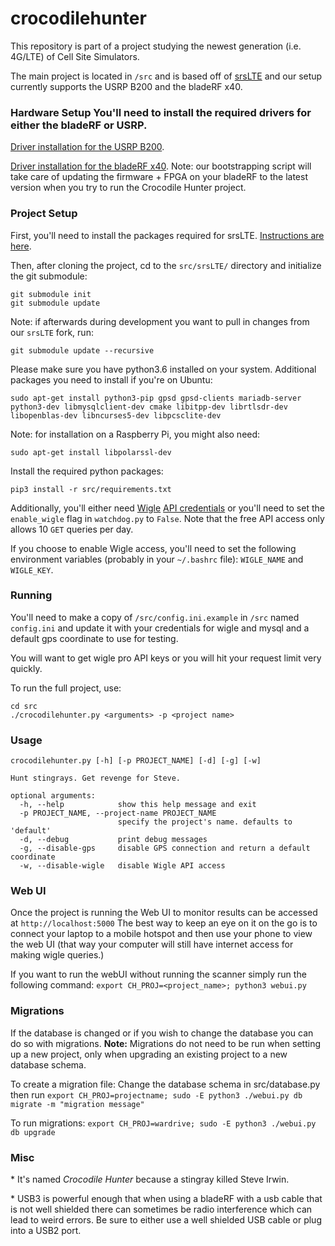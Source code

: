 # crocodilehunter

This repository is part of a project studying the newest generation (i.e. 4G/LTE) of Cell Site Simulators.

The main project is located in `/src` and is based off of [srsLTE](https://github.com/srsLTE/srsLTE) and our setup currently supports the USRP B200 and the bladeRF x40.

### Hardware Setup You'll need to install the required drivers for either the bladeRF or USRP.

[Driver installation for the USRP B200](https://files.ettus.com/manual/page_install.html#install_linux).

[Driver installation for the bladeRF x40](https://github.com/Nuand/bladeRF/wiki/Getting-Started%3A-Linux#Easy_installation_for_Ubuntu_The_bladeRF_PPA). Note: our bootstrapping script will take care of updating the firmware + FPGA on your bladeRF to the latest version when you try to run the Crocodile Hunter project.

### Project Setup

First, you'll need to install the packages required for srsLTE. [Instructions are here](https://github.com/srsLTE/srsLTE#build-instructions).

Then, after cloning the project, cd to the `src/srsLTE/` directory and initialize the git submodule:
```
git submodule init
git submodule update
```
Note: if afterwards during development you want to pull in changes from our `srsLTE` fork, run:
```
git submodule update --recursive
```

Please make sure you have python3.6 installed on your system. Additional packages you need to install if you're on Ubuntu:
```
sudo apt-get install python3-pip gpsd gpsd-clients mariadb-server python3-dev libmysqlclient-dev cmake libitpp-dev librtlsdr-dev libopenblas-dev libncurses5-dev libpcsclite-dev
```

Note: for installation on a Raspberry Pi, you might also need:
```
sudo apt-get install libpolarssl-dev
```

Install the required python packages:
```
pip3 install -r src/requirements.txt
```

Additionally, you'll either need [Wigle](https://wigle.net/) [API credentials](https://api.wigle.net/) or you'll need to set the `enable_wigle` flag in `watchdog.py` to `False`. Note that the free API access only allows 10 `GET` queries per day.

If you choose to enable Wigle access, you'll need to set the following environment variables (probably in your `~/.bashrc` file): `WIGLE_NAME` and `WIGLE_KEY`.

### Running
You'll need to make a copy of `/src/config.ini.example` in `/src` named `config.ini` and update it with your credentials for wigle and mysql and a default gps coordinate to use for testing.  

You will want to get wigle pro API keys or you will hit your request limit very quickly.


To run the full project, use:

```
cd src
./crocodilehunter.py <arguments> -p <project name>
```

### Usage
```
crocodilehunter.py [-h] [-p PROJECT_NAME] [-d] [-g] [-w]

Hunt stingrays. Get revenge for Steve.

optional arguments:
  -h, --help            show this help message and exit
  -p PROJECT_NAME, --project-name PROJECT_NAME
                        specify the project's name. defaults to 'default'
  -d, --debug           print debug messages
  -g, --disable-gps     disable GPS connection and return a default coordinate
  -w, --disable-wigle   disable Wigle API access
```

### Web UI
Once the project is running the Web UI to monitor results can be accessed at `http://localhost:5000`
The best way to keep an eye on it on the go is to connect your laptop to a mobile hotspot and then use your phone to view the web UI (that way your computer will still have internet access for making wigle queries.)

If you want to run the webUI without running the scanner simply run the following command:
`export CH_PROJ=<project_name>; python3 webui.py`

### Migrations
If the database is changed or if you wish to change the database you can do so with migrations. **Note:** Migrations do not need to be run when setting up a new project, only when upgrading an existing project to a new database schema. 

To create a migration file:
Change the database schema in src/database.py then run
`export CH_PROJ=projectname; sudo -E python3 ./webui.py db migrate -m "migration message"`

To run migrations:
`export CH_PROJ=wardrive; sudo -E python3 ./webui.py db upgrade`

### Misc

\* It's named *Crocodile Hunter* because a stingray killed Steve Irwin.

\* USB3 is powerful enough that when using a bladeRF with a usb cable that is not well shielded there can sometimes be radio interference which can lead to weird errors. Be sure to either use a well shielded USB cable or plug into a USB2 port.
